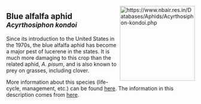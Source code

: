 <img 
title="https://www.nbair.res.in/Databases/Aphids/Acyrthosiphon-kondoi.php"
src="https://www.nbair.res.in/Databases/Aphids/images/Acyrthosiphonkondoi/Acyrthosiphonkondoi.jpg" 
height="200"
class="center"
align="right">

## Blue alfalfa aphid<br><sup>*Acyrthosiphon kondoi*</sup>

Since its introduction to the United States in the  1970s, the blue alfalfa aphid has become a major pest of lucerene in the states. It is much more damaging to this crop than the related aphid, _A. pisum_, and is also known to prey on grasses, including clover.

More information about this species (life-cycle, management, etc.) can be found [here](http://entnemdept.ufl.edu/creatures/veg/aphid/melon_aphid.htm). The information in this description comes from [here](https://www.plantwise.org/KnowledgeBank/datasheet/3145).


<!--stackedit_data:
eyJoaXN0b3J5IjpbMzYzMzA4OTUsLTkxODcyOTI3OSwtMzk2OT
U1NzI5LC0yMDkzMTExNjQzLC01ODkwNTkyNDUsLTE1NjgyMDQ5
MDQsODc4NzQ0MDM1LDIwOTI2Mzc3NTgsMzExNzQ0NDQ2XX0=
-->